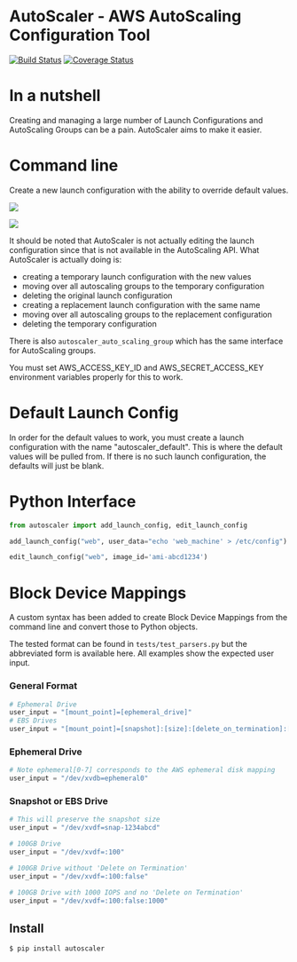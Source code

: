 # AutoScaler - AWS AutoScaling Configuration Tool

[![Build Status](https://travis-ci.org/spulec/autoscaler.png?branch=master)](https://travis-ci.org/spulec/autoscaler)
[![Coverage Status](https://coveralls.io/repos/spulec/autoscaler/badge.png?branch=master)](https://coveralls.io/r/spulec/autoscaler)

# In a nutshell

Creating and managing a large number of Launch Configurations and AutoScaling Groups can be a pain. AutoScaler aims to make it easier.

# Command line

Create a new launch configuration with the ability to override default values.

![](https://spulec.s3.amazonaws.com/launch_config_add.gif)

![](https://spulec.s3.amazonaws.com/launch_config_edit.gif)

It should be noted that AutoScaler is not actually editing the launch configuration since that is not available in the AutoScaling API. What AutoScaler is actually doing is:
- creating a temporary launch configuration with the new values
- moving over all autoscaling groups to the temporary configuration
- deleting the original launch configuration
- creating a replacement launch configuration with the same name
- moving over all autoscaling groups to the replacement configuration
- deleting the temporary configuration

There is also `autoscaler_auto_scaling_group` which has the same interface for AutoScaling groups.

You must set AWS_ACCESS_KEY_ID and AWS_SECRET_ACCESS_KEY environment variables properly for this to work.

# Default Launch Config

In order for the default values to work, you must create a launch configuration with the name "autoscaler_default". This is where the default values will be pulled from. If there is no such launch configuration, the defaults will just be blank.

# Python Interface

```python
from autoscaler import add_launch_config, edit_launch_config

add_launch_config("web", user_data="echo 'web_machine' > /etc/config")

edit_launch_config("web", image_id='ami-abcd1234')
```

# Block Device Mappings

A custom syntax has been added to create Block Device Mappings from the command line and convert those to Python objects.

The tested format can be found in `tests/test_parsers.py` but the abbreviated form is available here.  All examples show the expected user input.

### General Format

```python
# Ephemeral Drive
user_input = "[mount_point]=[ephemeral_drive]"
# EBS Drives
user_input = "[mount_point]=[snapshot]:[size]:[delete_on_termination]:[iops]"
```

### Ephemeral Drive

```python
# Note ephemeral[0-7] corresponds to the AWS ephemeral disk mapping
user_input = "/dev/xvdb=ephemeral0"
```

### Snapshot or EBS Drive

```python
# This will preserve the snapshot size
user_input = "/dev/xvdf=snap-1234abcd"

# 100GB Drive
user_input = "/dev/xvdf=:100"

# 100GB Drive without 'Delete on Termination'
user_input = "/dev/xvdf=:100:false"

# 100GB Drive with 1000 IOPS and no 'Delete on Termination'
user_input = "/dev/xvdf=:100:false:1000"
```

## Install

```console
$ pip install autoscaler
```
